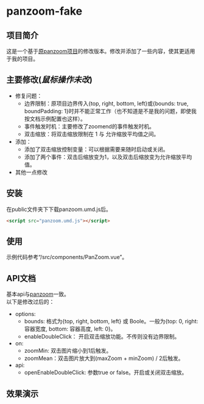 # panzoom-fake

## 项目简介

这是一个基于[原panzoom项目](https://github.com/anvaka/panzoom.git)的修改版本。修改并添加了一些内容，使其更适用于我的项目。

## 主要修改(**_鼠标操作未改_**)

+ 修复问题：  
  + 边界限制：原项目边界传入{top, right, bottom, left}或{bounds: true, boundPadding: 1}时并不能正常工作（也不知道是不是我的问题，即使我按文档示例配置也这样）。
  + 事件触发时机：主要修改了zoomend的事件触发时机。
  + 双击缩放：将双击缩放限制在 1 与 允许缩放平均值之间。
+ 添加：
  + 添加了双击缩放控制变量：可以根据需要来随时启动或关闭。
  + 添加了两个事件：双击后缩放变为1，以及双击后缩放变为允许缩放平均值。
+ 其他一点修改

## 安装

在public文件夹下下载panzoom.umd.js后。
```html
<script src="panzoom.umd.js"></script>
```

## 使用

示例代码参考“/src/components/PanZoom.vue”。

## API文档

基本api与[panzoom](https://github.com/anvaka/panzoom.git)一致。  
以下是修改过后的：
+ options:
  + bounds: 格式为{top, right, bottom, left} 或 Boole。一般为{top: 0, right: 容器宽度, bottom: 容器高度, left: 0}。
  + enableDoubleClick： 开启双击缩放功能。不传则没有边界限制。
+ on: 
  + zoomMin: 双击图片缩小到1后触发。
  + zoomMean：双击图片放大到(maxZoom + minZoom) / 2后触发。
+ api:
  + openEnableDoubleClick: 参数true or false。开启或关闭双击缩放。
## 效果演示

<img src="/public/show.gif" alt=""/>
